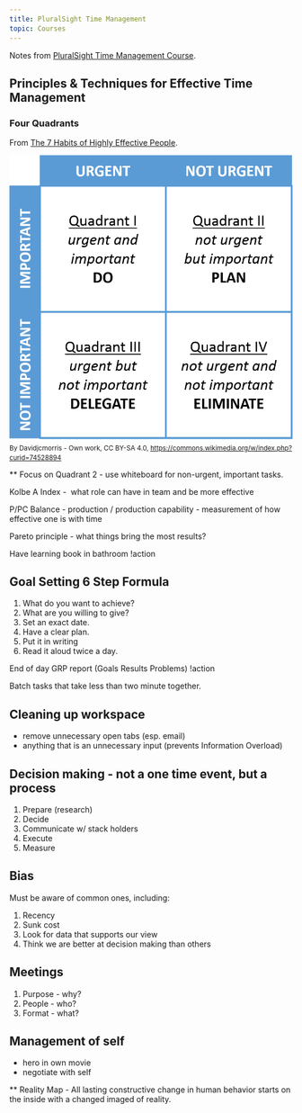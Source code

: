 ```yaml
---
title: PluralSight Time Management
topic: Courses
---
```


Notes from [PluralSight Time Management Course](https://www.pluralsight.com/courses/time-management-technical-professionals).


## Principles & Techniques for Effective Time Management

### Four Quadrants

From [The 7 Habits of Highly Effective People](https://en.wikipedia.org/wiki/The_7_Habits_of_Highly_Effective_People).

![Four Quadrants](image/four-quadrants.png)
<small>By Davidjcmorris - Own work, CC BY-SA 4.0, https://commons.wikimedia.org/w/index.php?curid=74528894</small>

** Focus on Quadrant 2 - use whiteboard for non-urgent, important tasks.

Kolbe A Index -  what role can have in team and be more effective

P/PC Balance - production / production capability - measurement of how effective one is with time

Pareto principle - what things bring the most results?

Have learning book in bathroom !action

## Goal Setting 6 Step Formula

1. What do you want to achieve?
2. What are you willing to give?
3. Set an exact date.
4. Have a clear plan.
5. Put it in writing
6. Read it aloud twice a day.

End of day GRP report (Goals Results Problems) !action

Batch tasks that take less than two minute together.

## Cleaning up workspace

* remove unnecessary open tabs (esp. email)
* anything that is an unnecessary input (prevents Information Overload)

## Decision making - not a one time event, but a process

1. Prepare (research)
2. Decide
3. Communicate w/ stack holders
4. Execute
5. Measure

## Bias

Must be aware of common ones, including:

1. Recency
2. Sunk cost
3. Look for data that supports our view
4. Think we are better at decision making than others

## Meetings

1. Purpose - why?
2. People - who?
3. Format - what?

## Management of self

* hero in own movie
* negotiate with self

** Reality Map - All lasting constructive change in human behavior starts on the inside with a changed imaged of reality.
